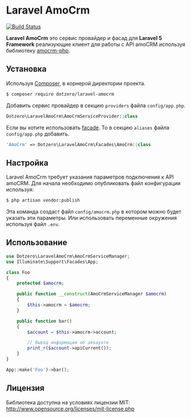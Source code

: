 # Laravel AmoCrm

[![Build Status](https://travis-ci.org/dotzero/laravel-amocrm.svg?branch=master)](https://travis-ci.org/dotzero/laravel-amocrm)

**Laravel AmoCrm** это сервис провайдер и фасад для **Laravel 5 Framework** реализующие клиент для работы с API amoCRM
используя библиотеку [amocrm-php](https://github.com/dotzero/amocrm-php).

## Установка

Используя [Composer](https://getcomposer.org/), в корнерой директории проекта.

```bash
$ composer require dotzero/laravel-amocrm
```

Добавить сервис провайдер в секцию `providers` файла `config/app.php`.

```php
Dotzero\LaravelAmoCrm\AmoCrmServiceProvider::class
```

Если вы хотите использовать [facade](http://laravel.com/docs/facades). То в секцию `aliases` файла `config/app.php` добавить.

```php
'AmoCrm' => Dotzero\LaravelAmoCrm\Facades\AmoCrm::class
```

## Настройка

Laravel AmoCrm требует указания параметров подключения к API amoCRM. Для начала необходимо опубликовать файл конфигурации используя:

```bash
$ php artisan vendor:publish
```

Эта команда создаст файл `config/amocrm.php` в котором можно будет указать эти параметры. Или использовать переменные окружения используя файл `.env`.

## Использование

```php
use Dotzero\LaravelAmoCrm\AmoCrmServiceManager;
use Illuminate\Support\Facades\App;

class Foo
{
    protected $amocrm;

    public function __construct(AmoCrmServiceManager $amocrm)
    {
        $this->amocrm = $amocrm;
    }

    public function bar()
    {
        $account = $this->amocrm->account;

        // Вывод информации об аккаунте
        print_r($account->apiCurrent());
    }
}

App::make('Foo')->bar();
```

## Лицензия

Библиотека доступна на условиях лицензии MIT: http://www.opensource.org/licenses/mit-license.php
